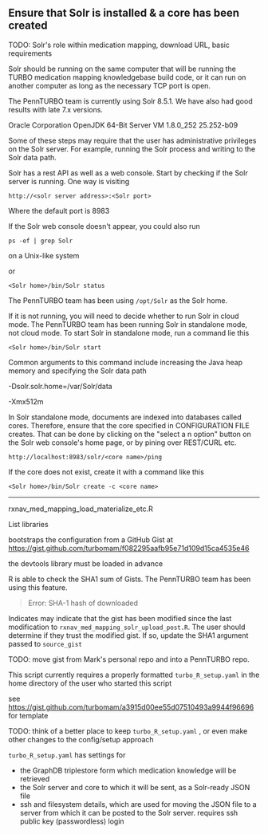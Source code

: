 ## Ensure that Solr is installed & a core has been created

TODO: Solr's role within medication mapping, download URL, basic requirements



Solr should be running on the same computer that will be running the TURBO medication mapping knowledgebase build code, or it can run on another computer as long as the necessary TCP port is open.



The PennTURBO team is currently using Solr 8.5.1. We have also had good results with late 7.x versions.



Oracle Corporation OpenJDK 64-Bit Server VM 1.8.0_252 25.252-b09



Some of these steps may require that the user has administrative privileges on the Solr server. For example, running the Solr process and writing to the Solr data path.



Solr has a rest API as well as a web console. Start by  checking if the Solr server is running. One way is visiting 



`http://<solr server address>:<Solr port>`

Where the default port is 8983

If the Solr web console doesn't appear, you could also run



`ps -ef | grep Solr` 



on a Unix-like system



or 



`<Solr home>/bin/Solr status`



The PennTURBO team has been using `/opt/Solr` as the Solr home.



If it is not running, you will need to decide whether to run Solr in cloud mode. The PennTURBO team has been running Solr in standalone mode, not cloud mode. To start Solr in standalone mode, run a command lie this



`<Solr home>/bin/Solr start`

Common arguments to this command include increasing the Java heap memory and specifying the Solr data path



-Dsolr.solr.home=/var/Solr/data

-Xmx512m



In Solr standalone mode, documents are indexed into databases called cores. Therefore, ensure that the core specified in CONFIGURATION FILE creates. That can be done by clicking on the "select a n option" button on the Solr web console's home page, or by pining over REST/CURL etc.



`http://localhost:8983/solr/<core name>/ping`



If the core does not exist, create it with a command like this

`<Solr home>/bin/Solr create -c <core name>`



----



rxnav_med_mapping_load_materialize_etc.R



List libraries



bootstraps the configuration from a GitHub Gist at https://gist.github.com/turbomam/f082295aafb95e71d109d15ca4535e46

the devtools library must be loaded in advance

R is able to check the SHA1 sum of Gists. The PennTURBO team has been using this feature. 

>  Error: SHA-1 hash of downloaded

Indicates may indicate that the gist has been modified since the last modification to `rxnav_med_mapping_solr_upload_post.R`. The user should determine if they trust the modified gist. If so, update the SHA1 argument passed to `source_gist`

TODO: move gist from Mark's personal repo and into a PennTURBO repo.

This script currently requires a properly formatted `turbo_R_setup.yaml` in the home directory of the user who started this script

see https://gist.github.com/turbomam/a3915d00ee55d07510493a9944f96696 for template

TODO: think of a better place to keep  `turbo_R_setup.yaml` , or even make other changes to the config/setup approach



  `turbo_R_setup.yaml` has settings for 

- the GraphDB triplestore form which medication knowledge will be retrieved
- the Solr server and core to which it will be sent, as a Solr-ready JSON file
- ssh and filesystem details, which are used for moving the JSON file to a server from which it can be posted to the Solr server. requires ssh public key (passwordless) login